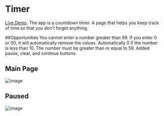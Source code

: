 # Timer
[Live Demo](https://reliable-dolphin-8f21a5.netlify.app). 
The app is a countdown timer. A page that helps you keep track of time so that you don't forget anything.

##Opportunities
You cannot enter a number greater than 99. If you enter 0 or 00, it will automatically remove the values. Automatically 0 if the number is less than 10. The number must be greater than or equal to 59. Added pause, clear, and continue buttons.

## Main Page
![image](https://user-images.githubusercontent.com/105386597/201340718-8ef55a0d-9fb9-4a68-9eb4-fd6605c89b6d.png)

## Paused
![image](https://user-images.githubusercontent.com/105386597/201340761-c59bb552-8d89-42b8-8f6a-0edc50b1bc29.png)
